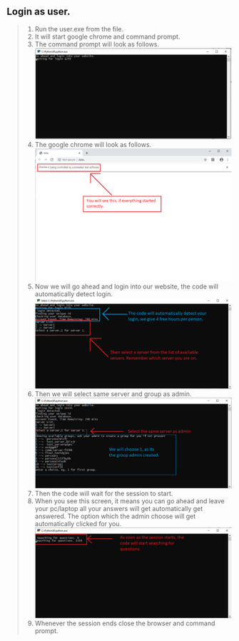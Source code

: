 ## Login as user.
>1. Run the user.exe from the file.
>2. It will start google chrome and command prompt.
>3. The command prompt will look as follows.<br/>
![Image failed to load](https://raw.githubusercontent.com/test-serevr/documentation/master/images/start.PNG)
>4. The google chrome will look as follows.<br/>
![Image failed to load](https://raw.githubusercontent.com/test-serevr/documentation/master/images/chrome_start.png)
>5. Now we will go ahead and login into our website, the code will automatically detect login.<br/>
![Image failed to load](https://raw.githubusercontent.com/test-serevr/documentation/master/images/select_server.png)
>6. Then we will select same server and group as admin.<br/>
![Image failed to load](https://raw.githubusercontent.com/test-serevr/documentation/master/images/show_groups.png)
>7. Then the code will wait for the session to start.<br/>
>8. When you see this screen, it means you can go ahead and leave your pc/laptop all your answers will get automatically get answered. The option which the admin choose will get automatically clicked for you.<br/>
![Image failed to load](https://raw.githubusercontent.com/test-serevr/documentation/master/images/search_questions%20(2).png)<br/>
>9. Whenever the session ends close the browser and command prompt.
